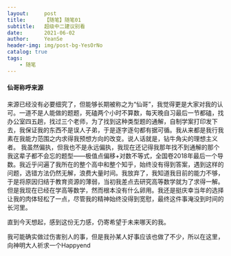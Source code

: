 ```yaml
---
layout:     post
title:      【随笔】随笔01
subtitle:   超级中二建议别看
date:       2021-06-02
author:     YeanSe
header-img: img/post-bg-YesOrNo
catalog: true
tags:
    - 随笔
---
```

#### **仙哥称呼来源**

来源已经没有必要细究了，但能够长期被称之为“仙哥”，我觉得更是大家对我的认可。一道不是人能做的题题，死磕两个小时不算数，每天晚自习最后一节都磕，找办公室四五趟，找过三个老师，为了找到这种类型题的通解，自制学案打印发下去，我保证我的东西不是误人子弟，于是逐字逐句都有据可循。我从来都是我行我素在我能力范围之内求得我预想方向的改变。说人话就是，钻牛角尖的理想主义者。
我虽然偏执，但我也不是永远偏执，我现在还记得我那年找不到通解的那个我这辈子都不会忘的题型——极值点偏移+对数不等式，全国卷2018年最后一个导数。我近乎问遍了我所在的整个高中和整个知乎，始终没有得到答案，遇到这样的问题，选错方法仍然无解，浪费大量时间。我放弃了，我知道我目前的能力不够，于是将原因归结于教育资源的薄弱，当初我差点去研究高等数学就为了求得一解。但是我现在已经在学高等数学，然而根本没有什么卵用。我还是挺庆幸当年的选择让我的肉体轻松了一点，尽管我的精神始终没得到宽慰，最终这件事淹没到时间的长河里。

直到今天想起，感到这份无力感，仍寄希望于未来哪天的我。



我可能确实做过伤害别人的事，但是我孙某人好事应该也做了不少，所以在这里，向神明大人祈求一个Happyend



